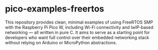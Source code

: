 # pico-examples-freertos

This repository provides clean, minimal examples of using FreeRTOS SMP with the Raspberry Pi Pico W, including Wi-Fi connectivity and lwIP-based networking — all written in pure C. It aims to serve as a starting point for developers who want full control over their embedded networking stack without relying on Arduino or MicroPython abstractions.
